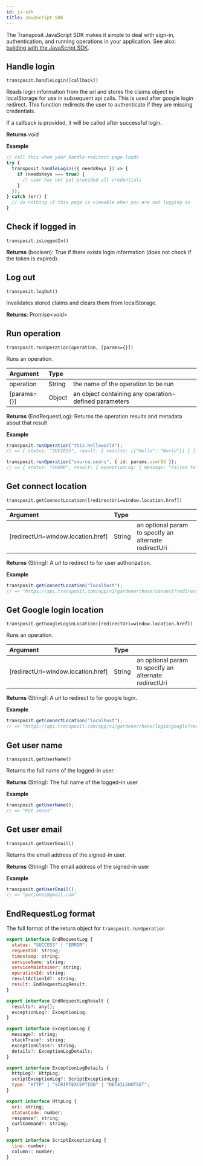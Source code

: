 ```yaml
---
id: js-sdk
title: JavaScript SDK
---
```


The Transposit JavaScript SDK makes it simple to deal with sign-in, authentication, and running operations in your application. See also: [building with the JavaScript SDK](/building/js-sdk).

## Handle login

`transposit.handleLogin([callback])`

Reads login information from the url and stores the claims object in localStorage for use in subsequent api calls. This is used after google login redirect. This function redirects the user to authenticate if they are missing credentials.

If a callback is provided, it will be called after successful login.

**Returns** void

**Example**

```javascript
// call this when your handle-redirect page loads
try {
  transposit.handleLogin(({ needsKeys }) => {
    if (needsKeys === true) {
      // user has not yet provided all credentials
    }
  });
} catch (err) {
  // do nothing if this page is viewable when you are not logging in
}
```

## Check if logged in

`transposit.isLoggedIn()`

**Returns** (boolean): True if there exists login information (does not check if the token is expired).


## Log out

`transposit.logOut()`

Invalidates stored claims and clears them from localStorage.

**Returns**: Promise&lt;void&gt;

## Run operation

`transposit.runOperation(operation, [params={}])`

Runs an operation.

| Argument    | Type   |                                                       |
| :---------- | :----- | :---------------------------------------------------- |
| operation   | String | the name of the operation to be run                   |
| [params={}] | Object | an object containing any operation-defined parameters |

**Returns** (EndRequestLog): Returns the operation results and metadata about that result

**Example**

```javascript
transposit.runOperation("this.helloworld");
// => { status: "SUCCESS", result: { results: [{"Hello": "World"}] } }

transposit.runOperation("source.users", { id: params.userId });
// => { status: "ERROR", result: { exceptionLog: { message: "Failed to find user 123" } } }
```

## Get connect location

`transposit.getConnectLocation([redirectUri=window.location.href])`

| Argument                           | Type   |                                                       |
| :--------------------------------- | :----- | :---------------------------------------------------- |
| [redirectUri=window.location.href] | String | an optional param to specify an alternate redirectUri |

**Returns** (String): A url to redirect to for user authorization.

**Example**

```javascript
transposit.getConnectLocation("localhost");
// => "https://api.transposit.com/app/v1/gardener/hose/connect?redirectUri=localhost"
```

## Get Google login location

`transposit.getGoogleLoginLocation([redirectUri=window.location.href])`

Runs an operation.

| Argument                           | Type   |                                                       |
| :--------------------------------- | :----- | :---------------------------------------------------- |
| [redirectUri=window.location.href] | String | an optional param to specify an alternate redirectUri |

**Returns** (String): A url to redirect to for google login.

**Example**

```javascript
transposit.getConnectLocation("localhost");
// => "https://api.transposit.com/app/v1/gardener/hose/login/google?redirectUri=localhost"
```

## Get user name

`transposit.getUserName()`

Returns the full name of the logged-in user.

**Returns** (String): The full name of the logged-in user

**Example**

```javascript
transposit.getUserName();
// => "Pat Jones"
```

## Get user email

`transposit.getUserEmail()`

Returns the email address of the signed-in user.

**Returns** (String): The email address of the signed-in user

**Example**

```javascript
transposit.getUserEmail();
// => "patjones@gmail.com"
```

## EndRequestLog format

The full format of the return object for `transposit.runOperation`

```javascript
export interface EndRequestLog {
  status: "SUCCESS" | "ERROR";
  requestId: string;
  timestamp: string;
  serviceName: string;
  serviceMaintainer: string;
  operationId: string;
  resultActionId?: string;
  result: EndRequestLogResult;
}

export interface EndRequestLogResult {
  results?: any[];
  exceptionLog?: ExceptionLog;
}

export interface ExceptionLog {
  message?: string;
  stackTrace?: string;
  exceptionClass?: string;
  details?: ExceptionLogDetails;
}

export interface ExceptionLogDetails {
  httpLog?: HttpLog;
  scriptExceptionLog?: ScriptExceptionLog;
  type: "HTTP" | "SCRIPTEXCEPTION" | "DETAILSNOTSET";
}

export interface HttpLog {
  uri: string;
  statusCode: number;
  response?: string;
  curlCommand?: string;
}

export interface ScriptExceptionLog {
  line: number;
  column?: number;
}
```
